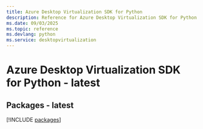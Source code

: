 ```yaml
---
title: Azure Desktop Virtualization SDK for Python
description: Reference for Azure Desktop Virtualization SDK for Python
ms.date: 09/03/2025
ms.topic: reference
ms.devlang: python
ms.service: desktopvirtualization
---
```

# Azure Desktop Virtualization SDK for Python - latest
## Packages - latest
[!INCLUDE [packages](desktop-virtualization-index.md)]